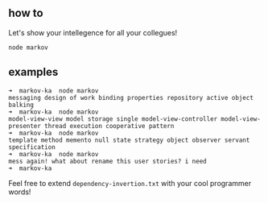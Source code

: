 ## how to

Let's show your intellegence for all your collegues!

```
node markov
```

## examples

```
➜  markov-ka  node markov
messaging design of work binding properties repository active object balking
➜  markov-ka  node markov
model-view-view model storage single model-view-controller model-view-presenter thread execution cooperative pattern
➜  markov-ka  node markov
template method memento null state strategy object observer servant specification
➜  markov-ka  node markov
mess again! what about rename this user stories? i need
➜  markov-ka
```

Feel free to extend `dependency-invertion.txt` with your cool programmer words!
